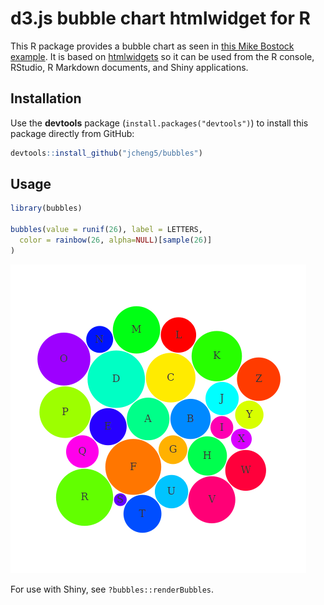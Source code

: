 # d3.js bubble chart htmlwidget for R

This R package provides a bubble chart as seen in [this Mike Bostock example](http://bl.ocks.org/mbostock/4063269). It is based on [htmlwidgets](http://htmlwidgets.org) so it can be used from the R console, RStudio, R Markdown documents, and Shiny applications.

## Installation

Use the **devtools** package (`install.packages("devtools")`) to install this package directly from GitHub:

```r
devtools::install_github("jcheng5/bubbles")
```

## Usage

```r
library(bubbles)

bubbles(value = runif(26), label = LETTERS,
  color = rainbow(26, alpha=NULL)[sample(26)]
)
```

![Sample output](sample.png)

For use with Shiny, see `?bubbles::renderBubbles`.
